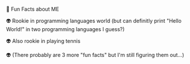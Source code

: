 🪼 Fun Facts about ME

👽 Rookie in programming languages world (but can definitly print "Hello World!" in two programming languages I guess?)

👽 Also rookie in playing tennis 

👽 (There probably are 3 more "fun facts" but I'm still figuring them out...)  



<!---
sarahliuatpurdue/sarahliuatpurdue is a ✨ special ✨ repository because its `README.md` (this file) appears on your GitHub profile.
You can click the Preview link to take a look at your changes.
--->
